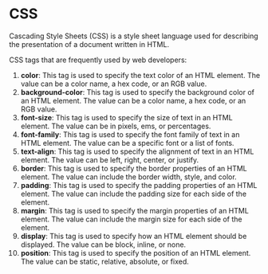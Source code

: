 # CSS


Cascading Style Sheets (CSS) is a style sheet language used for describing the presentation of a document written in HTML. 

CSS tags that are frequently used by web developers:

1. **color**: This tag is used to specify the text color of an HTML element. The value can be a color name, a hex code, or an RGB value.
2. **background-color**: This tag is used to specify the background color of an HTML element. The value can be a color name, a hex code, or an RGB value.
3. **font-size**: This tag is used to specify the size of text in an HTML element. The value can be in pixels, ems, or percentages.
4. **font-family**: This tag is used to specify the font family of text in an HTML element. The value can be a specific font or a list of fonts.
5. **text-align**: This tag is used to specify the alignment of text in an HTML element. The value can be left, right, center, or justify.
6. **border**: This tag is used to specify the border properties of an HTML element. The value can include the border width, style, and color.
7. **padding**: This tag is used to specify the padding properties of an HTML element. The value can include the padding size for each side of the element.
8. **margin**: This tag is used to specify the margin properties of an HTML element. The value can include the margin size for each side of the element.
9. **display**: This tag is used to specify how an HTML element should be displayed. The value can be block, inline, or none.
10. **position**: This tag is used to specify the position of an HTML element. The value can be static, relative, absolute, or fixed.
